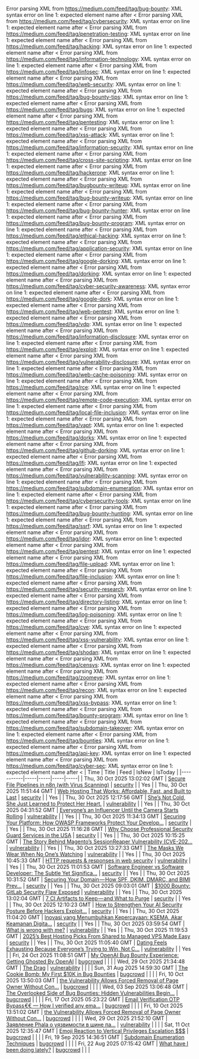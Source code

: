 Error parsing XML from https://medium.com/feed/tag/bug-bounty: XML syntax error on line 1: expected element name after <
Error parsing XML from https://medium.com/feed/tag/cybersecurity: XML syntax error on line 1: expected element name after <
Error parsing XML from https://medium.com/feed/tag/penetration-testing: XML syntax error on line 1: expected element name after <
Error parsing XML from https://medium.com/feed/tag/hacking: XML syntax error on line 1: expected element name after <
Error parsing XML from https://medium.com/feed/tag/information-technology: XML syntax error on line 1: expected element name after <
Error parsing XML from https://medium.com/feed/tag/infosec: XML syntax error on line 1: expected element name after <
Error parsing XML from https://medium.com/feed/tag/web-security: XML syntax error on line 1: expected element name after <
Error parsing XML from https://medium.com/feed/tag/bug-bounty-tips: XML syntax error on line 1: expected element name after <
Error parsing XML from https://medium.com/feed/tag/bugs: XML syntax error on line 1: expected element name after <
Error parsing XML from https://medium.com/feed/tag/pentesting: XML syntax error on line 1: expected element name after <
Error parsing XML from https://medium.com/feed/tag/xss-attack: XML syntax error on line 1: expected element name after <
Error parsing XML from https://medium.com/feed/tag/information-security: XML syntax error on line 1: expected element name after <
Error parsing XML from https://medium.com/feed/tag/cross-site-scripting: XML syntax error on line 1: expected element name after <
Error parsing XML from https://medium.com/feed/tag/hackerone: XML syntax error on line 1: expected element name after <
Error parsing XML from https://medium.com/feed/tag/bugbounty-writeup: XML syntax error on line 1: expected element name after <
Error parsing XML from https://medium.com/feed/tag/bug-bounty-writeup: XML syntax error on line 1: expected element name after <
Error parsing XML from https://medium.com/feed/tag/bug-bounty-hunter: XML syntax error on line 1: expected element name after <
Error parsing XML from https://medium.com/feed/tag/bug-bounty-program: XML syntax error on line 1: expected element name after <
Error parsing XML from https://medium.com/feed/tag/ethical-hacking: XML syntax error on line 1: expected element name after <
Error parsing XML from https://medium.com/feed/tag/application-security: XML syntax error on line 1: expected element name after <
Error parsing XML from https://medium.com/feed/tag/google-dorking: XML syntax error on line 1: expected element name after <
Error parsing XML from https://medium.com/feed/tag/dorking: XML syntax error on line 1: expected element name after <
Error parsing XML from https://medium.com/feed/tag/cyber-security-awareness: XML syntax error on line 1: expected element name after <
Error parsing XML from https://medium.com/feed/tag/google-dork: XML syntax error on line 1: expected element name after <
Error parsing XML from https://medium.com/feed/tag/web-pentest: XML syntax error on line 1: expected element name after <
Error parsing XML from https://medium.com/feed/tag/vdp: XML syntax error on line 1: expected element name after <
Error parsing XML from https://medium.com/feed/tag/information-disclosure: XML syntax error on line 1: expected element name after <
Error parsing XML from https://medium.com/feed/tag/exploit: XML syntax error on line 1: expected element name after <
Error parsing XML from https://medium.com/feed/tag/vulnerability-disclosure: XML syntax error on line 1: expected element name after <
Error parsing XML from https://medium.com/feed/tag/web-cache-poisoning: XML syntax error on line 1: expected element name after <
Error parsing XML from https://medium.com/feed/tag/rce: XML syntax error on line 1: expected element name after <
Error parsing XML from https://medium.com/feed/tag/remote-code-execution: XML syntax error on line 1: expected element name after <
Error parsing XML from https://medium.com/feed/tag/local-file-inclusion: XML syntax error on line 1: expected element name after <
Error parsing XML from https://medium.com/feed/tag/vapt: XML syntax error on line 1: expected element name after <
Error parsing XML from https://medium.com/feed/tag/dorks: XML syntax error on line 1: expected element name after <
Error parsing XML from https://medium.com/feed/tag/github-dorking: XML syntax error on line 1: expected element name after <
Error parsing XML from https://medium.com/feed/tag/lfi: XML syntax error on line 1: expected element name after <
Error parsing XML from https://medium.com/feed/tag/vulnerability-scanning: XML syntax error on line 1: expected element name after <
Error parsing XML from https://medium.com/feed/tag/subdomain-enumeration: XML syntax error on line 1: expected element name after <
Error parsing XML from https://medium.com/feed/tag/cybersecurity-tools: XML syntax error on line 1: expected element name after <
Error parsing XML from https://medium.com/feed/tag/bug-bounty-hunting: XML syntax error on line 1: expected element name after <
Error parsing XML from https://medium.com/feed/tag/ssrf: XML syntax error on line 1: expected element name after <
Error parsing XML from https://medium.com/feed/tag/idor: XML syntax error on line 1: expected element name after <
Error parsing XML from https://medium.com/feed/tag/pentest: XML syntax error on line 1: expected element name after <
Error parsing XML from https://medium.com/feed/tag/file-upload: XML syntax error on line 1: expected element name after <
Error parsing XML from https://medium.com/feed/tag/file-inclusion: XML syntax error on line 1: expected element name after <
Error parsing XML from https://medium.com/feed/tag/security-research: XML syntax error on line 1: expected element name after <
Error parsing XML from https://medium.com/feed/tag/directory-listing: XML syntax error on line 1: expected element name after <
Error parsing XML from https://medium.com/feed/tag/log-poisoning: XML syntax error on line 1: expected element name after <
Error parsing XML from https://medium.com/feed/tag/cve: XML syntax error on line 1: expected element name after <
Error parsing XML from https://medium.com/feed/tag/xss-vulnerability: XML syntax error on line 1: expected element name after <
Error parsing XML from https://medium.com/feed/tag/shodan: XML syntax error on line 1: expected element name after <
Error parsing XML from https://medium.com/feed/tag/censys: XML syntax error on line 1: expected element name after <
Error parsing XML from https://medium.com/feed/tag/zoomeye: XML syntax error on line 1: expected element name after <
Error parsing XML from https://medium.com/feed/tag/recon: XML syntax error on line 1: expected element name after <
Error parsing XML from https://medium.com/feed/tag/xss-bypass: XML syntax error on line 1: expected element name after <
Error parsing XML from https://medium.com/feed/tag/bounty-program: XML syntax error on line 1: expected element name after <
Error parsing XML from https://medium.com/feed/tag/subdomain-takeover: XML syntax error on line 1: expected element name after <
Error parsing XML from https://medium.com/feed/tag/bounties: XML syntax error on line 1: expected element name after <
Error parsing XML from https://medium.com/feed/tag/api-key: XML syntax error on line 1: expected element name after <
Error parsing XML from https://medium.com/feed/tag/cyber-sec: XML syntax error on line 1: expected element name after <
| Time | Title | Feed | IsNew | IsToday |
|-----------|-----|-----|-----|-----|
| Thu, 30 Oct 2025 13:02:02 GMT | [Secure File Pipelines in n8n (with Virus Scanning)](https://freedium.cfd/https://medium.com/p/bbe7cc1e0bf8) | [security](https://medium.com/feed/tag/security) |  | Yes |
| Thu, 30 Oct 2025 11:51:44 GMT | [Web Hosting That Works: Affordable, Fast, and Built to Last](https://freedium.cfd/https://medium.com/p/243b5c722572) | [security](https://medium.com/feed/tag/security) |  | Yes |
| Thu, 30 Oct 2025 12:17:56 GMT | [She’s Not Cold, She Just Learned to Protect Her Heart.](https://freedium.cfd/https://medium.com/p/433979e98577) | [vulnerability](https://medium.com/feed/tag/vulnerability) |  | Yes |
| Thu, 30 Oct 2025 04:31:52 GMT | [Everyone’s an Influencer Until the Camera Starts Rolling](https://freedium.cfd/https://medium.com/p/05262722f7c6) | [vulnerability](https://medium.com/feed/tag/vulnerability) |  | Yes |
| Thu, 30 Oct 2025 11:34:13 GMT | [Securing Your Platform: How OWASP Frameworks Protect Your Develop...](https://freedium.cfd/https://medium.com/p/28ce11febf44) | [security](https://medium.com/feed/tag/security) |  | Yes |
| Thu, 30 Oct 2025 11:16:28 GMT | [Why Choose Professional Security Guard Services in the USA](https://freedium.cfd/https://medium.com/p/d9300c20b1d7) | [security](https://medium.com/feed/tag/security) |  | Yes |
| Thu, 30 Oct 2025 10:15:25 GMT | [The Story Behind Magento’s SessionReaper Vulnerability (CVE-202...](https://freedium.cfd/https://medium.com/p/745109fbebdb) | [vulnerability](https://medium.com/feed/tag/vulnerability) |  | Yes |
| Thu, 30 Oct 2025 13:27:33 GMT | [The Masks We Wear When No One’s Watching](https://freedium.cfd/https://medium.com/p/1224c7806a0e) | [vulnerability](https://medium.com/feed/tag/vulnerability) |  | Yes |
| Thu, 30 Oct 2025 10:45:33 GMT | [HTTP requests & responses in web security](https://freedium.cfd/https://medium.com/p/5ce0c8012c03) | [vulnerability](https://medium.com/feed/tag/vulnerability) |  | Yes |
| Thu, 30 Oct 2025 11:01:53 GMT | [Software Engineer vs Software Developer: The Subtle Yet Significa...](https://freedium.cfd/https://medium.com/p/cc2fdba3f9cc) | [security](https://medium.com/feed/tag/security) |  | Yes |
| Thu, 30 Oct 2025 10:31:52 GMT | [ Securing Your Domain — How SPF, DKIM, DMARC, and BIMI Prev...](https://freedium.cfd/https://medium.com/p/111c30a03a47) | [security](https://medium.com/feed/tag/security) |  | Yes |
| Thu, 30 Oct 2025 09:03:01 GMT | [$1000 Bounty: GitLab Security Flaw Exposed](https://freedium.cfd/https://medium.com/p/dd309788abb4) | [vulnerability](https://medium.com/feed/tag/vulnerability) |  | Yes |
| Thu, 30 Oct 2025 13:02:04 GMT | [7 CI Artifacts to Keep — and What to Purge](https://freedium.cfd/https://medium.com/p/a23e51726386) | [security](https://medium.com/feed/tag/security) |  | Yes |
| Thu, 30 Oct 2025 12:10:23 GMT | [How to Strengthen Your AI Security Posture Before Hackers Exploit...](https://freedium.cfd/https://medium.com/p/6a87cad0413f) | [security](https://medium.com/feed/tag/security) |  | Yes |
| Thu, 30 Oct 2025 11:04:20 GMT | [Inovasi yang Menumbuhkan Kepercayaan: KSEMA, Akar Keamanan Digita...](https://freedium.cfd/https://medium.com/p/30c7f50e8d41) | [security](https://medium.com/feed/tag/security) |  | Yes |
| Thu, 30 Oct 2025 03:59:54 GMT | [What is wrong with me?](https://freedium.cfd/https://medium.com/p/82a3c8385281) | [vulnerability](https://medium.com/feed/tag/vulnerability) |  | Yes |
| Thu, 30 Oct 2025 11:19:53 GMT | [2025’s Best Hosting Picks From Shared to Managed VPS Made Easy](https://freedium.cfd/https://medium.com/p/7ea528c87459) | [security](https://medium.com/feed/tag/security) |  | Yes |
| Thu, 30 Oct 2025 11:05:40 GMT | [Dating Feels Exhausting Because Everyone’s Trying to Win, Not C...](https://freedium.cfd/https://medium.com/p/c00714910112) | [vulnerability](https://medium.com/feed/tag/vulnerability) |  | Yes |
| Fri, 24 Oct 2025 11:08:51 GMT | [My OpenAI Bug Bounty Experience: Getting Ghosted By OpenAI](https://freedium.cfd/https://medium.com/p/5f71d7cce19c) | [bugcrowd](https://medium.com/feed/tag/bugcrowd) |  |  |
| Wed, 29 Oct 2025 21:34:48 GMT | [The Drag](https://freedium.cfd/https://medium.com/p/3b734bb19764) | [vulnerability](https://medium.com/feed/tag/vulnerability) |  |  |
| Sun, 31 Aug 2025 14:59:30 GMT | [The Cookie Bomb: My First $10K in Bug Bounties](https://freedium.cfd/https://medium.com/p/f86cb22c37fa) | [bugcrowd](https://medium.com/feed/tag/bugcrowd) |  |  |
| Fri, 10 Oct 2025 13:50:03 GMT | [the Vulnerability Allows Forced Removal of Page Owner Without Con...](https://freedium.cfd/https://medium.com/p/59081543cab2) | [bugcrowd](https://medium.com/feed/tag/bugcrowd) |  |  |
| Wed, 03 Sep 2025 13:06:48 GMT | [The Overlooked Side of Bug Bounties: Hidden Vulnerabilities Begin...](https://freedium.cfd/https://medium.com/p/71b0aacbc6c8) | [bugcrowd](https://medium.com/feed/tag/bugcrowd) |  |  |
| Fri, 17 Oct 2025 05:23:22 GMT | [Email Verification OTP Bypass €€ — How I verified any ema...](https://freedium.cfd/https://medium.com/p/470cec0dbca5) | [bugcrowd](https://medium.com/feed/tag/bugcrowd) |  |  |
| Fri, 10 Oct 2025 13:51:02 GMT | [the Vulnerability Allows Forced Removal of Page Owner Without Con...](https://freedium.cfd/https://medium.com/p/612662f3b715) | [bugcrowd](https://medium.com/feed/tag/bugcrowd) |  |  |
| Wed, 29 Oct 2025 21:52:10 GMT | [Заявление Phala о уязвимости в шине па...](https://freedium.cfd/https://medium.com/p/ec8fd33aa94c) | [vulnerability](https://medium.com/feed/tag/vulnerability) |  |  |
| Sat, 11 Oct 2025 12:35:47 GMT | [Emoji Reaction to Vertical Privileges Escalation $$$](https://freedium.cfd/https://medium.com/p/f6824436910a) | [bugcrowd](https://medium.com/feed/tag/bugcrowd) |  |  |
| Fri, 19 Sep 2025 14:36:51 GMT | [Subdomain Enumeration Techniques](https://freedium.cfd/https://medium.com/p/94e3ae5348ef) | [bugcrowd](https://medium.com/feed/tag/bugcrowd) |  |  |
| Fri, 22 Aug 2025 07:15:42 GMT | [What have I been doing lately?](https://freedium.cfd/https://medium.com/p/713fd81b1018) | [bugcrowd](https://medium.com/feed/tag/bugcrowd) |  |  |
